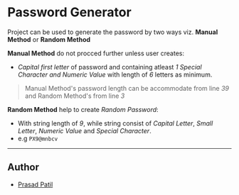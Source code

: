 # Password Generator 
Project can be used to generate the password by two ways viz. 
**Manual Method** or **Random Method** 

**Manual Method** do not procced further unless user creates:
-  _Capital first letter_ of password and containing atleast _1 Special Character and Numeric Value_ with length of _6_ letters as minimum. 


> Manual Method's password length can be accommodate from line _39_ and Random Method's from line _3_

**Random Method** help to create _Random Password_:
- With string length of _9_, while string consist of _Capital Letter_, _Small Letter_, _Numeric Value_ and _Special Character_. 
- e.g ```PX9@mnbcv```

---
## Author 
- [Prasad Patil](https://linkedin.com/in/prasadpatil99)

